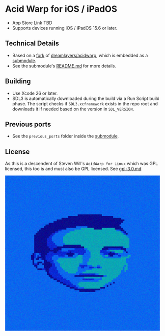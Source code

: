 # Acid Warp for iOS / iPadOS

- App Store Link TBD
- Supports devices running iOS / iPadOS 15.6 or later.

## Technical Details
- Based on a [fork](https://github.com/Dermochelys/acidwarp) of [dreamlayers/acidwarp](https://github.com/dreamlayers/acidwarp), which is embedded as a [submodule](app/jni).
- See the submodule's [README.md](https://github.com/Dermochelys/acidwarp) for more details.

## Building

- Use Xcode 26 or later.
- SDL3 is automatically downloaded during the build via a Run Script build phase. The script checks if `SDL3.xcframework` exists in the repo root and downloads it if needed based on the version in `SDL_VERSION`.

## Previous ports
- See the `previous_ports` folder inside the [submodule](https://github.com/Dermochelys/acidwarp).

## License

As this is a descendent of Steven Will's `AcidWarp for Linux` which was GPL licensed, this too
is and must also be GPL licensed.  See [gpl-3.0.md](gpl-3.0.md)

![Acid Warp logo](./acidwarp/Assets.xcassets/AppIcon.appiconset/icon.png)
